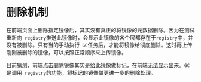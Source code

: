 # 删除机制
在前端页面上删除指定镜像后，其实没有真正的将镜像的元数据删除。因为在测试重新向` registry`推送此镜像时，会显示此镜像的各个层都存在于`registry`中，并没有被删除。只有当的手动执行` GC`任务后，才能将镜像给彻底删除。这时再上传刚刚被删除的镜像，可以按照正常顺序来上传镜像。

目前猜测，前端点击删除镜像其实是给此镜像做标记，在前端无法显示出来。`GC`是调用` registry`的功能，将标记的镜像做更进一步的删除处理。